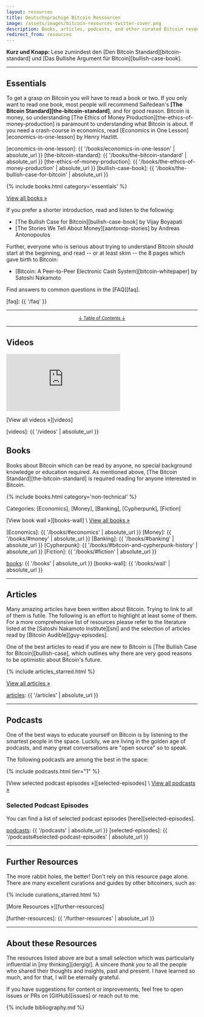 ```yaml
---
layout: resources
title: Deutschsprachige Bitcoin Ressourcen
image: /assets/images/bitcoin-resources-twitter-cover.png
description: Books, articles, podcasts, and other curated Bitcoin resources.
redirect_from: resources
---
```


**Kurz und Knapp:** Lese zumindest den [Den Bitcoin Standard][bitcoin-standard]
und [Das Bullishe Argument für Bitcoin][bullish-case-book].

---

## Essentials

To get a grasp on Bitcoin you will have to read a book or two.  If you only want
to read one book, most people will recommend Saifedean's **[The Bitcoin
Standard][the-bitcoin-standard]**, and for good reason. Bitcoin is money, so
understanding [The Ethics of Money Production][the-ethics-of-money-production]
is paramount to understanding what Bitcoin is about. If you need a crash-course
in economics, read [Economics in One Lesson][economics-in-one-lesson] by Henry
Hazlitt.

[economics-in-one-lesson]: {{ '/books/economics-in-one-lesson' | absolute_url }}
[the-bitcoin-standard]: {{ '/books/the-bitcoin-standard' | absolute_url }}
[the-ethics-of-money-production]: {{ '/books/the-ethics-of-money-production' | absolute_url }}
[bullish-case-book]: {{ '/books/the-bullish-case-for-bitcoin' | absolute_url }}

{% include books.html category='essentials' %}

[View all books »][books]

If you prefer a shorter introduction, read and listen to the following:

- [The Bullish Case for Bitcoin][bullish-case-book] by Vijay Boyapati
- [The Stories We Tell About Money][aantonop-stories] by Andreas Antonopoulos

Further, everyone who is serious about trying to understand Bitcoin should start
at the beginning, and read -- or at least skim -- the 8 pages which gave birth
to Bitcoin:

- [Bitcoin: A Peer-to-Peer Electronic Cash System][bitcoin-whitepaper] by Satoshi Nakamoto

Find answers to common questions in the [FAQ][faq].

[faq]: {{ '/faq' }}

---

<center>
  <p><small><a href="#toc">↓ Table of Contents ↓</a></small></p>
</center>

[toc]: #toc
[essentials]: #essentials
[books]: #books
[articles]: #articles
[podcasts]: #podcasts
[episodes]: #podcast-episodes
[wikis-and-guides]: #wikis-and-guides
[other]: #further-resources

---

## Videos

<div class="flex-vid">
  <iframe src="https://www.youtube-nocookie.com/embed/xLYYh4aPXAM" frameborder="0" allow="accelerometer; autoplay; clipboard-write; encrypted-media; gyroscope; picture-in-picture" allowfullscreen></iframe>
</div>

[View all videos »][videos]

[videos]: {{ '/videos' | absolute_url }}

## Books

Books about Bitcoin which can be read by anyone, no special background knowledge
or education required. As mentioned above, [The Bitcoin Standard][the-bitcoin-standard]
is required reading for anyone interested in Bitcoin.

{% include books.html category='non-technical' %}

Categories: [Economics], [Money], [Banking], [Cypherpunk], [Fiction]

[View book wall »][books-wall] \\
[View all books »][books]

[Economics]: {{ '/books/#economics' | absolute_url }}
[Money]: {{ '/books/#money' | absolute_url }}
[Banking]: {{ '/books/#banking' | absolute_url }}
[Cypherpunk]: {{ '/books/#bitcoin-and-cypherpunk-history' | absolute_url }}
[Fiction]: {{ '/books/#fiction' | absolute_url }}

[books]: {{ '/books' | absolute_url }}
[books-wall]: {{ '/books/wall' | absolute_url }}

---

## Articles

Many amazing articles have been written about Bitcoin. Trying to
link to all of them is futile. The following is an effort to highlight
at least some of them. For a more comprehensive list of resources please
refer to the literature listed at the [Satoshi Nakamoto Institute][sni] and the
selection of articles read by [Bitcoin Audible][guy-episodes].

One of the best articles to read if you are new to Bitcoin is [The Bullish Case
for Bitcoin][bullish-case], which outlines why there are very good reasons to be
optimistic about Bitcoin's future.

{% include articles_starred.html %}

[View all articles »][articles]

[articles]: {{ '/articles' | absolute_url }}

---

## Podcasts

One of the best ways to educate yourself on Bitcoin is by listening to the
smartest people in the space. Luckily, we are living in the golden age of
podcasts, and many great conversations are "open source" so to speak.

The following podcasts are among the best in the space:

{% include podcasts.html tier="1" %}

[View selected podcast episodes »][selected-episodes] \\
[View all podcasts »][podcasts]

### Selected Podcast Episodes

You can find a list of selected podcast episodes [here][selected-episodes].

[podcasts]: {{ '/podcasts' | absolute_url }}
[selected-episodes]: {{ '/podcasts#selected-podcast-episodes' | absolute_url }}

---

## Further Resources

The more rabbit holes, the better! Don't rely on this resource page alone. There
are many excellent curations and guides by other bitcoiners, such as:

{% include curations_starred.html %}

[More Resources »][further-resources]

[further-resources]: {{ '/further-resources' | absolute_url }}

---

## About these Resources

The resources listed above are but a small selection which was particularly
influential in [my thinking][dergigi]. A sincere *thank you* to all the people
who shared their thoughts and insights, past and present. I have learned so
much, and for that, I will be eternally grateful.

If you have suggestions for content or improvements, feel free to open issues
or PRs on [GitHub][issues] or reach out to me.

{% include bibliography.md %}
